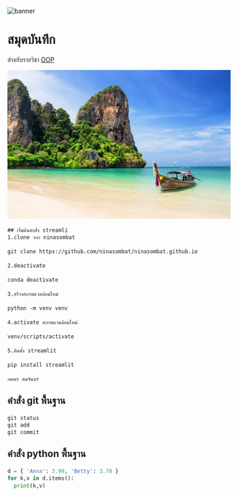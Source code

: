 ![banner](https://picsum.photos/800/250)
# สมุดบันทึก

สำหรับรายวิชา [OOP](https://wichit2s.github.io)

![download banner](./banner.jpg)

```
## เริ่มต้นคำสั่ง streamli
1.clone จาก ninasombat

git clone https://github.com/ninasombat/ninasombat.github.io

2.deactivate

conda deactivate

3.สร้างสภาพแวดล้อมใหม่

python -m venv venv

4.activate สภาพแวดล้อมใหม่

venv/scripts/activate

5.ติดตั้ง streamlit

pip install streamlit

ภคพร สมจันทร์
```

## คำสั่ง git พื้นฐาน

```
git status
git add
git commit
```

## คำสั่ง python  พื้นฐาน

``` python
d = { 'Anna': 3.99, 'Betty': 3.78 }
for k,v in d.items():
  print(k,v)
```
